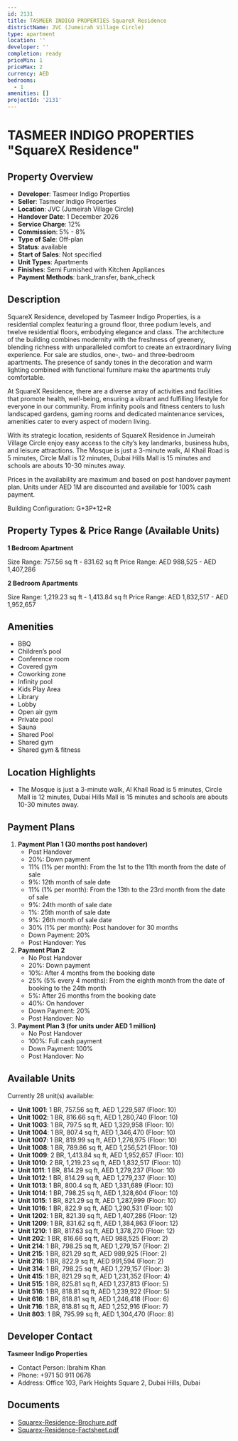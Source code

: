 ```yaml
---
id: 2131
title: TASMEER INDIGO PROPERTIES SquareX Residence
districtName: JVC (Jumeirah Village Circle)
type: apartment
location: ''
developer: ''
completion: ready
priceMin: 1
priceMax: 2
currency: AED
bedrooms:
  - 1
amenities: []
projectId: '2131'
---
```


# TASMEER INDIGO PROPERTIES "SquareX Residence"

## Property Overview
- **Developer**: Tasmeer Indigo Properties
- **Seller**: Tasmeer Indigo Properties
- **Location**: JVC (Jumeirah Village Circle)
- **Handover Date**: 1 December 2026
- **Service Charge**: 12%
- **Commission**: 5% - 8%
- **Type of Sale**: Off-plan
- **Status**: available
- **Start of Sales**: Not specified
- **Unit Types**: Apartments
- **Finishes**: Semi Furnished with Kitchen Appliances
- **Payment Methods**: bank_transfer, bank_check

## Description
SquareX Residence, developed by Tasmeer Indigo Properties, is a residential complex featuring a ground floor, three podium levels, and twelve residential floors, embodying elegance and class.​ The architecture of the building combines modernity with the freshness of greenery, blending richness with unparalleled comfort to create an extraordinary living experience. For sale are studios, one-, two- and three-bedroom apartments. The presence of sandy tones in the decoration and warm lighting combined with functional furniture make the apartments truly comfortable.

At SquareX Residence, there are a diverse array of activities and facilities that promote health, well-being, ensuring a vibrant and fulfilling lifestyle for everyone in our community. From infinity pools and fitness centers to lush landscaped gardens, gaming rooms and dedicated maintenance services, amenities cater to every aspect of modern living.

With its strategic location, residents of SquareX Residence in Jumeirah Village Circle enjoy easy access to the city’s key landmarks, business hubs, and leisure attractions. The Mosque is just a 3-minute walk, Al Khail Road is 5 minutes, Circle Mall is 12 minutes, Dubai Hills Mall is 15 minutes and schools are abouts 10-30 minutes away.

Prices in the availability are maximum and based on post handover payment plan. Units under AED 1M are discounted and available for 100% cash payment.

Building Configuration: G+3P+12+R

## Property Types & Price Range (Available Units)
**1 Bedroom Apartment**

Size Range: 757.56 sq ft - 831.62 sq ft
Price Range: AED 988,525 - AED 1,407,286

**2 Bedroom Apartments**

Size Range: 1,219.23 sq ft - 1,413.84 sq ft
Price Range: AED 1,832,517 - AED 1,952,657

## Amenities
- BBQ
- Children’s pool
- Conference room
- Covered gym
- Coworking zone
- Infinity pool
- Kids Play Area
- Library
- Lobby
- Open air gym
- Private pool
- Sauna
- Shared Pool
- Shared gym
- Shared gym & fitness

## Location Highlights
- The Mosque is just a 3-minute walk, Al Khail Road is 5 minutes, Circle Mall is 12 minutes, Dubai Hills Mall is 15 minutes and schools are abouts 10-30 minutes away.

## Payment Plans
1. **Payment Plan 1 (30 months post handover)**
   - Post Handover
   - 20%: Down payment
   - 11% (1% per month): From the 1st to the 11th month from the date of sale
   - 9%: 12th month of sale date
   - 11% (1% per month): From the 13th to the 23rd month from the date of sale
   - 9%: 24th month of sale date
   - 1%: 25th month of sale date
   - 9%: 26th month of sale date
   - 30% (1% per month): Post handover for 30 months
   - Down Payment: 20%
   - Post Handover: Yes
2. **Payment Plan 2**
   - No Post Handover
   - 20%: Down payment
   - 10%: After 4 months from the booking date
   - 25% (5% every 4 months): From the eighth month from the date of booking to the 24th month
   - 5%: After 26 months from the booking date
   - 40%: On handover
   - Down Payment: 20%
   - Post Handover: No
3. **Payment Plan 3 (for units under AED 1 million)**
   - No Post Handover
   - 100%: Full cash payment
   - Down Payment: 100%
   - Post Handover: No

## Available Units
Currently 28 unit(s) available:
- **Unit 1001**: 1 BR, 757.56 sq ft, AED 1,229,587 (Floor: 10)
- **Unit 1002**: 1 BR, 816.66 sq ft, AED 1,280,740 (Floor: 10)
- **Unit 1003**: 1 BR, 797.5 sq ft, AED 1,329,958 (Floor: 10)
- **Unit 1004**: 1 BR, 807.4 sq ft, AED 1,346,470 (Floor: 10)
- **Unit 1007**: 1 BR, 819.99 sq ft, AED 1,276,975 (Floor: 10)
- **Unit 1008**: 1 BR, 789.86 sq ft, AED 1,256,521 (Floor: 10)
- **Unit 1009**: 2 BR, 1,413.84 sq ft, AED 1,952,657 (Floor: 10)
- **Unit 1010**: 2 BR, 1,219.23 sq ft, AED 1,832,517 (Floor: 10)
- **Unit 1011**: 1 BR, 814.29 sq ft, AED 1,279,237 (Floor: 10)
- **Unit 1012**: 1 BR, 814.29 sq ft, AED 1,279,237 (Floor: 10)
- **Unit 1013**: 1 BR, 800.4 sq ft, AED 1,331,689 (Floor: 10)
- **Unit 1014**: 1 BR, 798.25 sq ft, AED 1,328,604 (Floor: 10)
- **Unit 1015**: 1 BR, 821.29 sq ft, AED 1,287,999 (Floor: 10)
- **Unit 1016**: 1 BR, 822.9 sq ft, AED 1,290,531 (Floor: 10)
- **Unit 1202**: 1 BR, 821.39 sq ft, AED 1,407,286 (Floor: 12)
- **Unit 1209**: 1 BR, 831.62 sq ft, AED 1,384,863 (Floor: 12)
- **Unit 1210**: 1 BR, 817.63 sq ft, AED 1,378,270 (Floor: 12)
- **Unit 202**: 1 BR, 816.66 sq ft, AED 988,525 (Floor: 2)
- **Unit 214**: 1 BR, 798.25 sq ft, AED 1,279,157 (Floor: 2)
- **Unit 215**: 1 BR, 821.29 sq ft, AED 989,925 (Floor: 2)
- **Unit 216**: 1 BR, 822.9 sq ft, AED 991,594 (Floor: 2)
- **Unit 314**: 1 BR, 798.25 sq ft, AED 1,279,157 (Floor: 3)
- **Unit 415**: 1 BR, 821.29 sq ft, AED 1,231,352 (Floor: 4)
- **Unit 515**: 1 BR, 825.81 sq ft, AED 1,237,813 (Floor: 5)
- **Unit 516**: 1 BR, 818.81 sq ft, AED 1,239,922 (Floor: 5)
- **Unit 616**: 1 BR, 818.81 sq ft, AED 1,246,418 (Floor: 6)
- **Unit 716**: 1 BR, 818.81 sq ft, AED 1,252,916 (Floor: 7)
- **Unit 803**: 1 BR, 795.99 sq ft, AED 1,304,470 (Floor: 8)

## Developer Contact
**Tasmeer Indigo Properties**
- Contact Person: Ibrahim Khan
- Phone: +971 50 911 0678
- Address: Office 103, Park Heights Square 2, Dubai Hills, Dubai

## Documents
- [Squarex-Residence-Brochure.pdf](https://cdn.geniemap.net/2024/06/03/8KBQOJyty1Pvs9HDV6VefU6UObMJ0adqrVf1MfRJ.pdf)
- [Squarex-Residence-Factsheet.pdf](https://cdn.geniemap.net/2024/06/03/01yzRHURlZSW9a9LpW35oRuZuTib3VCo6CJZy87r.pdf)
